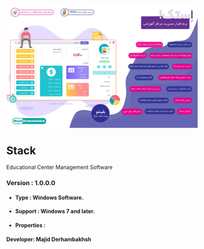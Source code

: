 ![Banner](Banner.jpg)

# Stack
Educational Center Management Software

### Version : 1.0.0.0

- #### Type : Windows Software.

- #### Support : Windows 7 and later.

- #### Properties :

#### Developer: Majid Derhambakhsh
